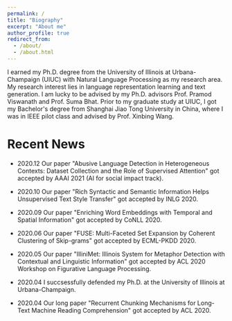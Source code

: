 ```yaml
---
permalink: /
title: "Biography"
excerpt: "About me"
author_profile: true
redirect_from: 
  - /about/
  - /about.html
---
```



I earned my Ph.D. degree from the University of Illinois at Urbana-Champaign (UIUC) with Natural Language Processing as my research area. My research interest lies in language representation learning and text generation. I am lucky to be advised by my Ph.D. advisors Prof. Pramod Viswanath and Prof. Suma Bhat. Prior to my graduate study at UIUC, I got my Bachelor's degree from Shanghai Jiao Tong University in China, where I was in IEEE pilot class and advised by Prof. Xinbing Wang.

Recent News
======

* 2020.12 Our paper "Abusive Language Detection in Heterogeneous Contexts: Dataset Collection and the Role of Supervised Attention" got accepted by AAAI 2021 (AI for social impact track).

* 2020.10 Our paper "Rich Syntactic and Semantic Information Helps Unsupervised Text Style Transfer" got accepted by INLG 2020.

* 2020.09 Our paper "Enriching Word Embeddings with Temporal and Spatial Information" got accepted by CoNLL 2020.

* 2020.06 Our paper "FUSE: Multi-Faceted Set Expansion by Coherent Clustering of Skip-grams" got accepted by ECML-PKDD 2020.

* 2020.05 Our paper "IlliniMet: Illinois System for Metaphor Detection with Contextual and Linguistic Information" got accepted by ACL 2020 Workshop on Figurative Language Processing.

* 2020.04 I succsessfully defended my Ph.D. at the University of Illinois at Urbana-Champaign.

* 2020.04 Our long paper "Recurrent Chunking Mechanisms for Long-Text Machine Reading Comprehension" got accepted by ACL 2020.
